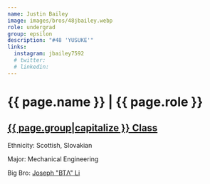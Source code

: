 ```yaml
---
name: Justin Bailey
image: images/bros/48jbailey.webp
role: undergrad
group: epsilon
description: "#48 'YUSUKE'"
links:
  instagram: jbailey7592
  # twitter: 
  # linkedin: 
---
```


# {{ page.name }} | {{ page.role }} 
    
## [{{ page.group|capitalize }} Class](/ah/{{page.group}}s)
    
Ethnicity: Scottish, Slovakian

Major: Mechanical Engineering

Big Bro: [Joseph "BTΛ" Li](38jli)


